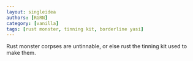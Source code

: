 ```yaml
---
layout: singleidea
authors: [RGRN]
category: [vanilla]
tags: [rust monster, tinning kit, borderline yasi]
---
```

Rust monster corpses are untinnable, or else rust the tinning kit used to make them.
